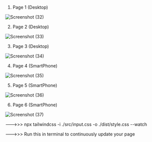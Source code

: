 
1) Page 1 (Desktop)
   
![Screenshot (32)](https://github.com/sagarxjadhav/Tailwind_LandingPage/assets/93977940/f6735a9e-e006-4d76-ae32-3a7f0e2892ba)


2) Page 2 (Desktop)
   
![Screenshot (33)](https://github.com/sagarxjadhav/Tailwind_LandingPage/assets/93977940/c7077add-48bf-47dd-8b09-7e2839d1fc46)


3) Page 3 (Desktop)
   
![Screenshot (34)](https://github.com/sagarxjadhav/Tailwind_LandingPage/assets/93977940/e59a1e9c-5172-4460-b550-742ff55f621d)


4) Page 4 (SmartPhone)
   
![Screenshot (35)](https://github.com/sagarxjadhav/Tailwind_LandingPage/assets/93977940/1a8f0f3b-1d4b-4506-a7c7-0be428d7bb5f)


5) Page 5 (SmartPhone)
   
![Screenshot (36)](https://github.com/sagarxjadhav/Tailwind_LandingPage/assets/93977940/0fd00bdd-ff5c-406b-b198-16eef0ad458f)


6) Page 6 (SmartPhone)
   
![Screenshot (37)](https://github.com/sagarxjadhav/Tailwind_LandingPage/assets/93977940/133b49e1-38a1-4820-be64-9a0d79861edb)




--->>> npx tailwindcss -i ./src/input.css -o ./dist/style.css --watch

--->>> Run this in terminal to continuously update your page

